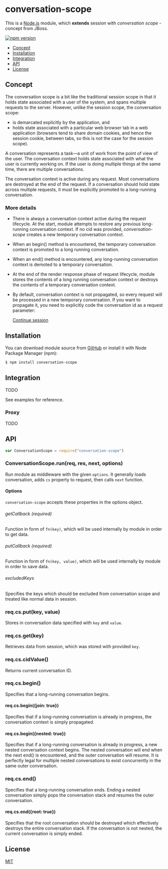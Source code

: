 conversation-scope
================

This is a [Node.js](https://nodejs.org/en/) module, which **extends** session with *conversation scope* - concept from JBoss.

[![npm version](https://badge.fury.io/js/conversation-scope.svg)](http://badge.fury.io/js/conversation-scope)

- [Concept](#concept)
- [Installation](#installation)
- [Integration](#integration)
- [API](#api)
- [License](#license)

## Concept

The conversation scope is a bit like the traditional session scope in that it holds state associated with a user of the system, and spans multiple requests to the server. However, unlike the session scope, the conversation scope:

- is demarcated explicitly by the application, and
- holds state associated with a particular web browser tab in a web application (browsers tend to share domain cookies, and hence the session cookie, between tabs, so this is not the case for the session scope).

A conversation represents a task—a unit of work from the point of view of the user. The conversation context holds state associated with what the user is currently working on. If the user is doing multiple things at the same time, there are multiple conversations.

The conversation context is active during any request. Most conversations are destroyed at the end of the request. If a conversation should hold state across multiple requests, it must be explicitly promoted to a long-running conversation.


### More details

- There is always a conversation context active during the request lifecycle. At the start, module attempts to restore any previous long-running conversation context. If no cid was provided, *conversation-scope* creates a new temporary conversation context.
-  When an begin() method is encountered, the temporary conversation context is promoted to a long running conversation.
-  When an end() method is encountered, any long-running conversation context is demoted to a temporary conversation.
- At the end of the render response phase of request lifecycle, module stores the contents of a long running conversation context or destroys the contents of a temporary conversation context.
- By default, conversation context is not propagated, so every request will be processed in a new temporary conversation. If you want to propagate it, you need to explicitly code the conversation id as a request parameter:

    <a href="/page?cid=<% req.cs.cidValue %>">Continue session</a>

## Installation

You can download module source from [GitHub](https://github.com/koxu1996/conversation-scope) or install it with Node Package Manager (npm):

```sh
$ npm install conversation-scope
```

## Integration

TODO

See examples for reference.

### Proxy

TODO

## API

```js
var ConversationScope = require("conversation-scope")
```

### ConversationScope.run(req, res, next, options)

Run module as middleware with the given `options`. It generally loads conversation, adds `cs` property to request, then calls `next` function.

#### Options

`conversation-scope` accepts these properties in the options object.

###### getCallback (required)

Function in form of `fn(key)`, which will be used internally by module in order to get data.

###### putCallback (required)

Function in form of `fn(key, value)`, which will be used internally by module in order to save data.

###### excludedKeys

Specifies the keys which should be excluded from conversation scope and treated like normal data in session.

### req.cs.put(key, value)

Stores in conversation data specified with `key` and `value`.

### req.cs.get(key)

Retrieves data from session, which was stored with provided `key`.

### req.cs.cidValue()

Returns current conversation ID.

### req.cs.begin()

Specifies that a long-running conversation begins.

#### req.cs.begin({join: true})

Specifies that if a long-running conversation is already in progress, the conversation context is simply propagated.

#### req.cs.begin({nested: true})

Specifies that if a long-running conversation is already in progress, a new nested conversation context begins. The nested conversation will end when the next end() is encountered, and the outer conversation will resume.
It is perfectly legal for multiple nested conversations to exist concurrently in the same outer conversation.

### req.cs.end()

Specifies that a long-running conversation ends. Ending a nested conversation simply pops the conversation stack and resumes the outer conversation.

#### req.cs.end({root: true})

Specifies that the root conversation should be destroyed which effectively destroys the entire conversation stack. If the conversation is not nested, the current conversation is simply ended.

## License

[MIT](LICENSE)
